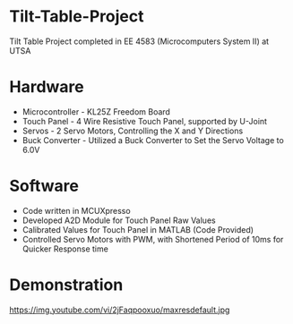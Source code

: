 # Tilt-Table-Project
Tilt Table Project completed in EE 4583 (Microcomputers System II) at UTSA

# Hardware
- Microcontroller - KL25Z Freedom Board
- Touch Panel - 4 Wire Resistive Touch Panel, supported by U-Joint
- Servos - 2 Servo Motors, Controlling the X and Y Directions
- Buck Converter - Utilized a Buck Converter to Set the Servo Voltage to 6.0V

# Software
- Code written in MCUXpresso
- Developed A2D Module for Touch Panel Raw Values
- Calibrated Values for Touch Panel in MATLAB (Code Provided)
- Controlled Servo Motors with PWM, with Shortened Period of 10ms for Quicker Response time

# Demonstration
[https://img.youtube.com/vi/2jFaqpooxuo/maxresdefault.jpg
](https://www.youtube.com/shorts/2jFaqpooxuo)
